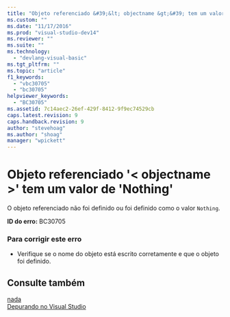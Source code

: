 ```yaml
---
title: "Objeto referenciado &#39;&lt; objectname &gt;&#39; tem um valor de &#39;Nothing&#39; | Microsoft Docs"
ms.custom: ""
ms.date: "11/17/2016"
ms.prod: "visual-studio-dev14"
ms.reviewer: ""
ms.suite: ""
ms.technology: 
  - "devlang-visual-basic"
ms.tgt_pltfrm: ""
ms.topic: "article"
f1_keywords: 
  - "vbc30705"
  - "bc30705"
helpviewer_keywords: 
  - "BC30705"
ms.assetid: 7c14aec2-26ef-429f-8412-9f9ec74529cb
caps.latest.revision: 9
caps.handback.revision: 9
author: "stevehoag"
ms.author: "shoag"
manager: "wpickett"
---
```

# Objeto referenciado &#39;&lt; objectname &gt;&#39; tem um valor de &#39;Nothing&#39;
O objeto referenciado não foi definido ou foi definido como o valor `Nothing`.  
  
 **ID do erro:** BC30705  
  
### Para corrigir este erro  
  
-   Verifique se o nome do objeto está escrito corretamente e que o objeto foi definido.  
  
## Consulte também  
 [nada](../../visual-basic/language-reference/nothing.md)   
 [Depurando no Visual Studio](/visual-studio/debugger/debugging-in-visual-studio)